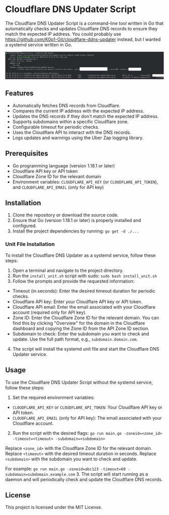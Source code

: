 # Cloudflare DNS Updater Script

The Cloudflare DNS Updater Script is a command-line tool written in Go that automatically checks and updates Cloudflare DNS records to ensure they match the expected IP address. You 
could probably use https://github.com/K0p1-Git/cloudflare-ddns-updater instead, but I wanted a systemd service written in Go.

![Screenshot](https://raw.githubusercontent.com/oceanplexian/cloudflare-dns-updater/main/screenshot.jpg)

## Features

- Automatically fetches DNS records from Cloudflare.
- Compares the current IP address with the expected IP address.
- Updates the DNS records if they don't match the expected IP address.
- Supports subdomains within a specific Cloudflare zone.
- Configurable timeout for periodic checks.
- Uses the Cloudflare API to interact with the DNS records.
- Logs updates and warnings using the Uber Zap logging library.

## Prerequisites

- Go programming language (version 1.18.1 or later)
- Cloudflare API key or API token
- Cloudflare Zone ID for the relevant domain
- Environment variables: `CLOUDFLARE_API_KEY` (or `CLOUDFLARE_API_TOKEN`), and `CLOUDFLARE_API_EMAIL` (only for API key)

## Installation

1. Clone the repository or download the source code.
2. Ensure that Go (version 1.18.1 or later) is properly installed and configured.
3. Install the project dependencies by running: `go get -d ./...`

### Unit File Installation

To install the Cloudflare DNS Updater as a systemd service, follow these steps:

1. Open a terminal and navigate to the project directory.
2. Run the `install_unit.sh` script with sudo: `sudo bash install_unit.sh`
3. Follow the prompts and provide the requested information:
- Timeout (in seconds): Enter the desired timeout duration for periodic checks.
- Cloudflare API key: Enter your Cloudflare API key or API token.
- Cloudflare API email: Enter the email associated with your Cloudflare account (required only for API key).
- Zone ID: Enter the Cloudflare Zone ID for the relevant domain. You can find this by clicking "Overview" for the domain in the Cloudflare dashboard and copying the Zone ID from the API Zone ID section.
- Subdomain to check: Enter the subdomain you want to check and update. Use the full path format, e.g., `subdomain.domain.com`.

4. The script will install the systemd unit file and start the Cloudflare DNS Updater service.

## Usage

To use the Cloudflare DNS Updater Script without the systemd service, follow these steps:

1. Set the required environment variables:
- `CLOUDFLARE_API_KEY` or `CLOUDFLARE_API_TOKEN`: Your Cloudflare API key or API token.
- `CLOUDFLARE_API_EMAIL` (only for API key): The email associated with your Cloudflare account.
2. Run the script with the desired flags: `go run main.go -zoneid=<zone_id> -timeout=<timeout> -subdomain=<subdomain>`

Replace `<zone_id>` with the Cloudflare Zone ID for the relevant domain.
Replace `<timeout>` with the desired timeout duration in seconds.
Replace `<subdomain>` with the subdomain you want to check and update.

For example: `go run main.go -zoneid=abc123 -timeout=60 -subdomain=subdomain.example.com`
3. The script will start running as a daemon and will periodically check and update the Cloudflare DNS records.

## License
This project is licensed under the MIT License.


